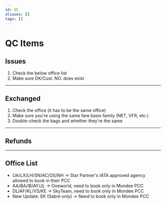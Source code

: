 ```yaml
---
id: QC
aliases: []
tags: []
---
```


# QC Items

## Issues

1. Check the below office list
2. Make sure DK/Cust. NO. does exist

---

## Exchanged

1. Check the office (it has to be the same office)
2. Make sure you're using the same fare basis family (NET, VFR, etc.)
3. Double-check the bags and whether they're the same

---

## Refunds

---

## Office List

- UA/LX/LH/SN/AC/OS/NH -> Star Partner's IATA approved agency allowed to book in their PCC
- AA/BA/IB/AY/JL -> Oneworld, need to book only in Mondee PCC
- DL/AF/KL/VS/KE -> SkyTeam, need to book only in Mondee PCC
- New Update: EK (Sabre only) -> Need to book only in Mondee PCC

